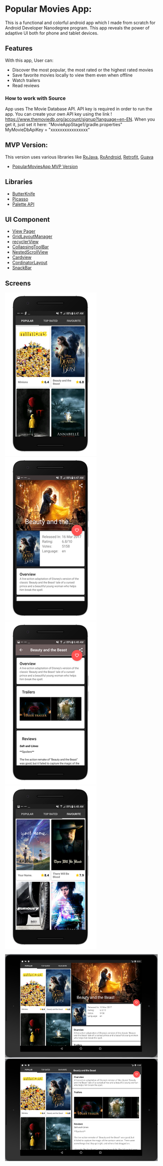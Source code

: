 # Popular Movies App:

This is a functional and colorful android app which I made from scratch for Android Developer Nanodegree program. This app reveals the power of adaptive UI both for phone and tablet devices. 

## Features

With this app, User can:  
* Discover the most popular, the most rated or the highest rated movies
* Save favorite movies locally to view them even when offline
* Watch trailers
* Read reviews


### How to work with Source

App uses The Movie Database API. API key is required in order to run the app. You can create your own API key using the link ! https://www.themoviedb.org/account/signup?language=en-EN. When you get it, just set it here: "MovieAppStage1/gradle.properties"
MyMovieDbApiKey = "xxxxxxxxxxxxxxxx"

## MVP Version:
This version uses various libraries like [RxJava](https://github.com/ReactiveX/RxJava), [RxAndroid](https://github.com/ReactiveX/RxAndroid), [Retrofit](https://github.com/square/retrofit), [Guava](https://github.com/google/guava)
* [PopularMoviesApp MVP Version](https://github.com/manvigupta1987/PopularMovies/tree/branch_MVP)

## Libraries

* [ButterKnife](https://github.com/JakeWharton/butterknife)
* [Picasso](http://square.github.io/picasso/)
* [Palette API](https://developer.android.com/training/material/palette-colors.html)


## UI Component
* [View Pager](https://github.com/codepath/android_guides/wiki/ViewPager-with-FragmentPagerAdapter)
* [GridLayoutManager](https://developer.android.com/reference/android/support/v7/widget/GridLayoutManager.html)
* [recyclerView](https://developer.android.com/reference/android/support/v7/widget/RecyclerView.html)
* [CollapsingToolBar](https://developer.android.com/reference/android/support/design/widget/CollapsingToolbarLayout.html)
* [NestedScrollView](https://developer.android.com/reference/android/support/v4/widget/NestedScrollView.html)
* [Cardview](https://developer.android.com/reference/android/support/v7/widget/CardView.html)
* [CordinatorLayout](https://developer.android.com/reference/android/support/design/widget/CoordinatorLayout.html)
* [SnackBar](https://developer.android.com/reference/android/support/design/widget/Snackbar.html)


## Screens

![Screenshot1](https://github.com/manvigupta1987/PopularMovies/blob/master/ScreenShots/Nexus%206P-Screenshot1.png) ![Screenshot2](https://github.com/manvigupta1987/PopularMovies/blob/master/ScreenShots/Nexus%206P-Screenshot2.png) ![Screenshot3](https://github.com/manvigupta1987/PopularMovies/blob/master/ScreenShots/Nexus%206P-Screenshot3.png)
![Screenshot4](https://github.com/manvigupta1987/PopularMovies/blob/master/ScreenShots/Nexus%206P-Screenshot4.png)

![Screenshot1](https://github.com/manvigupta1987/PopularMovies/blob/master/ScreenShots/Selection_076_1.png) ![Screenshot1](https://github.com/manvigupta1987/PopularMovies/blob/master/ScreenShots/Selection_077_1.png)









